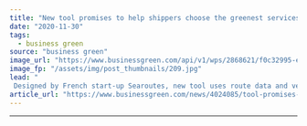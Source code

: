 ```yaml
---
title: "New tool promises to help shippers choose the greenest services"
date: "2020-11-30"
tags: 
  - business green
source: "business green"
image_url: "https://www.businessgreen.com/api/v1/wps/2868621/f0c32995-ef78-4393-ac0d-5e07e6e803ac/3/fidelityseafarers-185x114.jpg"
image_fp: "/assets/img/post_thumbnails/209.jpg"
lead: "
 Designed by French start-up Searoutes, new tool uses route data and vessel characteristics to calculate CO2 emissions ..."
article_url: "https://www.businessgreen.com/news/4024085/tool-promises-help-shippers-choose-greenest-services"
---
```


---
